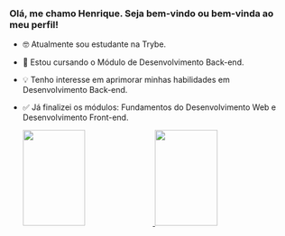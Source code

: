 ### Olá, me chamo Henrique. Seja bem-vindo ou bem-vinda ao meu perfil!

- 🤓 Atualmente sou estudante na Trybe.
- 🌱 Estou cursando o Módulo de Desenvolvimento Back-end.
- 💡 Tenho interesse em aprimorar minhas habilidades em Desenvolvimento Back-end.
- ✅ Já finalizei os módulos: Fundamentos do Desenvolvimento Web e Desenvolvimento Front-end.

  <div>
  <a href="https://github.com/HenriqueCursino">
  <img height="170em" width="48%" src="https://github-readme-stats.vercel.app/api?username=HenriqueCursino&show_icons=true&theme=dark&include_all_commits=true&count_private=true"/>
  <img height="170em" width="48%" src="https://github-readme-stats.vercel.app/api/top-langs/?username=HenriqueCursino&layout=compact&langs_count=7&theme=dark"/>
</div>

